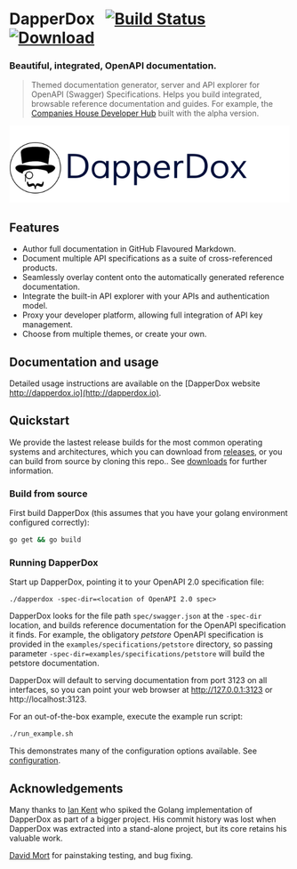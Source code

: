 # DapperDox&nbsp;&nbsp;&nbsp;[![Build Status](https://travis-ci.org/DapperDox/dapperdox.svg?branch=master)](https://travis-ci.org/DapperDox/dapperdox) [![Download](https://img.shields.io/badge/release-v1.0.1-green.svg) ](https://github.com/DapperDox/dapperdox/releases/tag/v1.0.1)

### Beautiful, integrated, OpenAPI documentation.

> Themed documentation generator, server and API explorer for OpenAPI (Swagger) Specifications. Helps you build integrated, browsable reference documentation and guides. For example, the [Companies House Developer Hub](https://developer.companieshouse.gov.uk/api/docs/) built with the alpha version.

![DapperDox logo](/docs/logo-dapperdox-github.png "DapperDox")

## Features

* Author full documentation in GitHub Flavoured Markdown.
* Document multiple API specifications as a suite of cross-referenced products.
* Seamlessly overlay content onto the automatically generated reference documentation.
* Integrate the built-in API explorer with your APIs and authentication model.
* Proxy your developer platform, allowing full integration of API key management.
* Choose from multiple themes, or create your own.

## Documentation and usage

Detailed usage instructions are available on the [DapperDox website http://dapperdox.io](http://dapperdox.io).

## Quickstart

We provide the lastest release builds for the most common operating systems and architectures, which you
can download from [releases](https://github.com/DapperDox/dapperdox/releases),
or you can build from source by cloning this repo..
See [downloads](http://dapperdox.io/download/downloads) for further information.

### Build from source

First build DapperDox (this assumes that you have your golang environment configured correctly):
```bash
go get && go build
```

### Running DapperDox

Start up DapperDox, pointing it to your OpenAPI 2.0 specification file:

```
./dapperdox -spec-dir=<location of OpenAPI 2.0 spec>
```

DapperDox looks for the file path `spec/swagger.json` at the `-spec-dir` location, and builds reference documentation for the OpenAPI specification it finds. For example, the obligatory *petstore* OpenAPI specification is provided in the `examples/specifications/petstore` directory, so
passing parameter `-spec-dir=examples/specifications/petstore` will build the petstore documentation.

DapperDox will default to serving documentation from port 3123 on all interfaces, so you can point your 
web browser at http://127.0.0.1:3123 or http://localhost:3123.

For an out-of-the-box example, execute the example run script:

```bash
./run_example.sh
```

This demonstrates many of the configuration options available. See [configuration](http://dapperdox.io/docs/configuration-guide).

## Acknowledgements

Many thanks to [Ian Kent](https://github.com/ian-kent) who spiked the Golang implementation of DapperDox
as part of a bigger project. His commit history was lost when DapperDox was extracted into a stand-alone
project, but its core retains his valuable work.

[David Mort](https://github.com/davidmort) for painstaking testing, and bug fixing.






